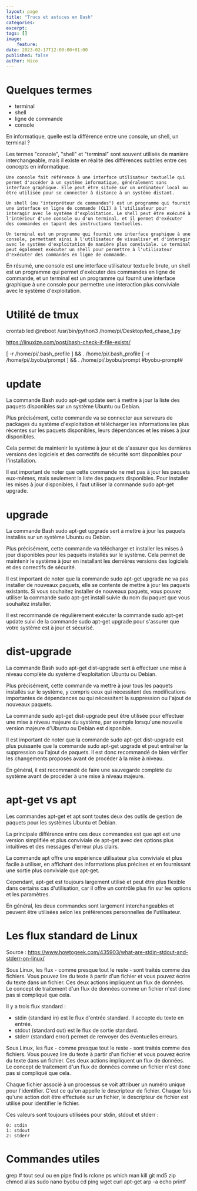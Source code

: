 ```yaml
---
layout: page
title: "Trucs et astuces en Bash"
categories:
excerpt:
tags: []
image:
    feature:
date: 2023-02-17T12:00:00+01:00
published: false
author: Nico
---
```



# Quelques termes

- terminal
- shell
- ligne de commande
- console


En informatique, quelle est la différence entre une console, un shell, un terminal ?

Les termes "console", "shell" et "terminal" sont souvent utilisés de manière interchangeable, mais il existe en réalité des différences subtiles entre ces concepts en informatique.

    Une console fait référence à une interface utilisateur textuelle qui permet d'accéder à un système informatique, généralement sans interface graphique. Elle peut être située sur un ordinateur local ou être utilisée pour se connecter à distance à un système distant.

    Un shell (ou "interpréteur de commandes") est un programme qui fournit une interface en ligne de commande (CLI) à l'utilisateur pour interagir avec le système d'exploitation. Le shell peut être exécuté à l'intérieur d'une console ou d'un terminal, et il permet d'exécuter des commandes en tapant des instructions textuelles.

    Un terminal est un programme qui fournit une interface graphique à une console, permettant ainsi à l'utilisateur de visualiser et d'interagir avec le système d'exploitation de manière plus conviviale. Le terminal peut également exécuter un shell pour permettre à l'utilisateur d'exécuter des commandes en ligne de commande.

En résumé, une console est une interface utilisateur textuelle brute, un shell est un programme qui permet d'exécuter des commandes en ligne de commande, et un terminal est un programme qui fournit une interface graphique à une console pour permettre une interaction plus conviviale avec le système d'exploitation.


# Utilité de tmux







crontab led
@reboot /usr/bin/python3 /home/pi/Desktop/led_chase_1.py



https://linuxize.com/post/bash-check-if-file-exists/


[ -r /home/pi/.bash_profile ] && . /home/pi/.bash_profile
[ -r /home/pi/.byobu/prompt ] && . /home/pi/.byobu/prompt   #byobu-prompt#





# update

La commande Bash sudo apt-get update sert à mettre à jour la liste des paquets disponibles sur un système Ubuntu ou Debian.

Plus précisément, cette commande va se connecter aux serveurs de packages du système d'exploitation et télécharger les informations les plus récentes sur les paquets disponibles, leurs dépendances et les mises à jour disponibles.

Cela permet de maintenir le système à jour et de s'assurer que les dernières versions des logiciels et des correctifs de sécurité sont disponibles pour l'installation.

Il est important de noter que cette commande ne met pas à jour les paquets eux-mêmes, mais seulement la liste des paquets disponibles. Pour installer les mises à jour disponibles, il faut utiliser la commande sudo apt-get upgrade.


# upgrade

La commande Bash sudo apt-get upgrade sert à mettre à jour les paquets installés sur un système Ubuntu ou Debian.

Plus précisément, cette commande va télécharger et installer les mises à jour disponibles pour les paquets installés sur le système. Cela permet de maintenir le système à jour en installant les dernières versions des logiciels et des correctifs de sécurité.

Il est important de noter que la commande sudo apt-get upgrade ne va pas installer de nouveaux paquets, elle se contente de mettre à jour les paquets existants. Si vous souhaitez installer de nouveaux paquets, vous pouvez utiliser la commande sudo apt-get install suivie du nom du paquet que vous souhaitez installer.

Il est recommandé de régulièrement exécuter la commande sudo apt-get update suivi de la commande sudo apt-get upgrade pour s'assurer que votre système est à jour et sécurisé.

# dist-upgrade

La commande Bash sudo apt-get dist-upgrade sert à effectuer une mise à niveau complète du système d'exploitation Ubuntu ou Debian.

Plus précisément, cette commande va mettre à jour tous les paquets installés sur le système, y compris ceux qui nécessitent des modifications importantes de dépendances ou qui nécessitent la suppression ou l'ajout de nouveaux paquets.

La commande sudo apt-get dist-upgrade peut être utilisée pour effectuer une mise à niveau majeure du système, par exemple lorsqu'une nouvelle version majeure d'Ubuntu ou Debian est disponible.

Il est important de noter que la commande sudo apt-get dist-upgrade est plus puissante que la commande sudo apt-get upgrade et peut entraîner la suppression ou l'ajout de paquets. Il est donc recommandé de bien vérifier les changements proposés avant de procéder à la mise à niveau.

En général, il est recommandé de faire une sauvegarde complète du système avant de procéder à une mise à niveau majeure.

# apt-get vs apt

Les commandes apt-get et apt sont toutes deux des outils de gestion de paquets pour les systèmes Ubuntu et Debian.

La principale différence entre ces deux commandes est que apt est une version simplifiée et plus conviviale de apt-get avec des options plus intuitives et des messages d'erreur plus clairs.

La commande apt offre une expérience utilisateur plus conviviale et plus facile à utiliser, en affichant des informations plus précises et en fournissant une sortie plus conviviale que apt-get.

Cependant, apt-get est toujours largement utilisé et peut être plus flexible dans certains cas d'utilisation, car il offre un contrôle plus fin sur les options et les paramètres.

En général, les deux commandes sont largement interchangeables et peuvent être utilisées selon les préférences personnelles de l'utilisateur.


# Les flux standard de Linux

Source : https://www.howtogeek.com/435903/what-are-stdin-stdout-and-stderr-on-linux/

Sous Linux, les flux - comme presque tout le reste - sont traités comme des fichiers. Vous pouvez lire du texte à partir d'un fichier et vous pouvez écrire du texte dans un fichier. Ces deux actions impliquent un flux de données. Le concept de traitement d'un flux de données comme un fichier n'est donc pas si compliqué que cela.

Il y a trois flux standard :
- stdin (standard in) est le flux d'entrée standard. Il accepte du texte en entrée.
- stdout (standard out) est le flux de sortie standard.
- stderr (standard error) permet de renvoyer des éventuelles erreurs.

Sous Linux, les flux - comme presque tout le reste - sont traités comme des fichiers. Vous pouvez lire du texte à partir d'un fichier et vous pouvez écrire du texte dans un fichier. Ces deux actions impliquent un flux de données. Le concept de traitement d'un flux de données comme un fichier n'est donc pas si compliqué que cela.

Chaque fichier associé à un processus se voit attribuer un numéro unique pour l'identifier. C'est ce qu'on appelle le descripteur de fichier. Chaque fois qu'une action doit être effectuée sur un fichier, le descripteur de fichier est utilisé pour identifier le fichier.

Ces valeurs sont toujours utilisées pour stdin, stdout et stderr :

    0: stdin
    1: stdout
    2: stderr



# Commandes utiles

grep # tout seul ou en pipe
find
ls
rclone
ps
which
man
kill
git
md5
zip
chmod
alias
sudo
nano
byobu
cd
ping
wget
curl
apt-get
arp -a
echo
printf

